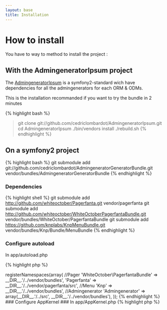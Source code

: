 ```yaml
---
layout: base
title: Installation
---
```


# How to install

You have to way to method to install the project :

## With the AdmingeneratorIpsum project ##

The [AdmingeneratorIpsum](https://github.com/cedriclombardot/AdmingeneratorIpsum) is a symfony2-standard wich have dependencies for all the admingenerators for each ORM & ODMs.

This is the installation recommanded if you want to try the bundle in 2 minutes 

{% highlight bash %}
> git clone git://github.com/cedriclombardot/AdmingeneratorIpsum.git
> cd AdmingeneratorIpsum
> ./bin/vendors install
> ./rebuild.sh
{% endhighlight %}

## On a symfony2 project ##

{% highlight bash %}
git submodule add git://github.com/cedriclombardot/AdmingeneratorGeneratorBundle.git vendor/bundles/AdmingeneratorGeneratorBundle
{% endhighlight %}

### Dependencies ###

{% highlight shell %}
git submodule add http://github.com/whiteoctober/Pagerfanta.git vendor/pagerfanta
git submodule add http://github.com/whiteoctober/WhiteOctoberPagerfantaBundle.git vendor/bundles/WhiteOctober/PagerfantaBundle
git submodule add https://github.com/knplabs/KnpMenuBundle.git vendor/bundles/Knp/Bundle/MenuBundle
{% endhighlight %}

### Configure autoload ###

In app/autoload.php

{% highlight php %}
<?php
...
$loader->registerNamespaces(array(
    //Pager
    'WhiteOctober\PagerfantaBundle' => __DIR__.'/../vendor/bundles',
    'Pagerfanta' => __DIR__.'/../vendor/pagerfanta/src',
    
    //Menu
    'Knp'                       => __DIR__.'/../vendor/bundles',
    
    //Admingenerator
    'Admingenerator'        => array(__DIR__.'/../src', __DIR__.'/../vendor/bundles'),
    
));

{% endhighlight %}

### Configure AppKernel ###

In app/AppKernel.php

{% highlight php %}
<?php
public function registerBundles()
    {
        $bundles = array(
            new Admingenerator\GeneratorBundle\AdmingeneratorGeneratorBundle(),
            new WhiteOctober\PagerfantaBundle\WhiteOctoberPagerfantaBundle(),
            new Knp\Bundle\MenuBundle\KnpMenuBundle(),
        );
.....
    
));

{% endhighlight %}

### Configure dev environnment ###

In app/config/config_dev.yml

{% highlight yaml %}
admingenerator_generator:
    overwrite_if_exists: true
{% endhighlight %}

